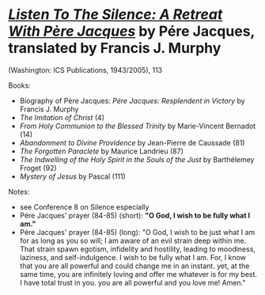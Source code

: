 
# [*Listen To The Silence: A Retreat With Père Jacques*](https://www.amazon.com/Listen-Silence-Retreat-Pere-Jacques/dp/0935216340/ref=sr_1_2?crid=1SHK3MTM48PXM&dchild=1&keywords=listen+to+the+silence&qid=1600964082&sprefix=women%27s+bath%2Caps%2C214&sr=8-2) by Pére Jacques, translated by Francis J. Murphy

(Washington: ICS Publications, 1943/2005), 113

Books:
- Biography of Pére Jacques: *Pére Jacques: Resplendent in Victory* by Francis J. Murphy
- *The Imitation of Christ* (4)
- *From Holy Communion to the Blessed Trinity* by Marie-Vincent Bernadot (14)
- *Abandonment to Divine Providence* by Jean-Pierre de Caussade (81)
- *The Forgotten Paraclete* by Maurice Landrieu (87)
- *The Indwelling of the Holy Spirit in the Souls of the Just* by Barthélemey Froget (92)
- *Mystery of Jesus* by Pascal (111)


Notes:
- see Conference 8 on Silence especially
- Pére Jacques' prayer (84-85) (short): **"O God, I wish to be fully what I am."**
- Pére Jacques' prayer (84-85) (long): "O God, I wish to be just what I am for as long as you so will; I am aware of an evil strain deep within me. That strain spawn egotism, infidelity and hostility, leading to moodiness, laziness, and self-indulgence. I wish to be fully what I am. For, I know that you are all powerful and could change me in an instant. yet, at the same time, you are infinitely loving and offer me whatever is for my best. I have total trust in you. you are all powerful and you love me! Amen."
